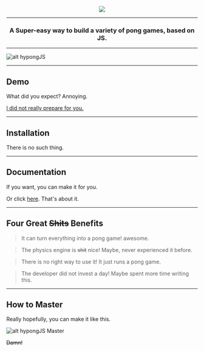 
<p align="center"><img src="https://raw.githubusercontent.com/leejg1313/hypongJS/master/img/hypongJS-Logo.png" /></p>

---

<h3 align="center">A Super-easy way to build a variety of pong games, based on JS.</h3>

---

![alt hypongJS](https://raw.githubusercontent.com/leejg1313/hypongJS/master/screenshots/hypongJS.gif)

---

## Demo
What did you expect? Annoying.

[I did not really prepare for you.](https://codepen.io/JayMint/pen/YVNxea)

---

## Installation
There is no such thing.

---

## Documentation
If you want, you can make it for you.

Or click [here](https://github.com/leejg1313/hypongJS/tree/master/documentations). That's about it.

---

## Four Great <del>Shits</del> Benefits
> It can turn everything into a pong game! awesome.

> The physics engine is <del>shit</del> nice! Maybe, never experienced it before.

> There is no right way to use it! It just runs a pong game.

> The developer did not invest a day! Maybe spent more time writing this.

---

## How to Master
Really hopefully, you can make it like this.

![alt hypongJS Master](https://raw.githubusercontent.com/leejg1313/hypongJS/master/screenshots/hypongJS-Weird.gif)
<p><del>Damn!</del></p>
